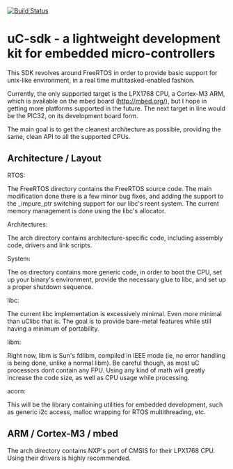 [![Build Status](https://travis-ci.org/grumpycoders/uC-sdk.svg?branch=master)](https://travis-ci.org/grumpycoders/uC-sdk)

uC-sdk - a lightweight development kit for embedded micro-controllers
=====================================================================

This SDK revolves around FreeRTOS in order to provide basic support for
unix-like environment, in a real time multitasked-enabled fashion.

Currently, the only supported target is the LPX1768 CPU, a Cortex-M3 ARM,
which is available on the mbed board (http://mbed.org/), but I hope in
getting more platforms supported in the future. The next target in line
would be the PIC32, on its development board form.

The main goal is to get the cleanest architecture as possible, providing
the same, clean API to all the supported CPUs.


Architecture / Layout
---------------------

RTOS:

The FreeRTOS directory contains the FreeRTOS source code. The main
modification done there is a few minor bug fixes, and adding the support
to the _impure_ptr switching support for our libc's reent system. The current
memory management is done using the libc's allocator.

Architectures:

The arch directory contains architecture-specific code, including assembly
code, drivers and link scripts.

System:

The os directory contains more generic code, in order to boot the CPU, set up
your binary's environment, provide the necessary glue to libc, and set up
a proper shutdown sequence.

libc:

The current libc implementation is excessively minimal. Even more minimal than
uClibc that is. The goal is to provide bare-metal features while still having
a minimum of portability.

libm:

Right now, libm is Sun's fdlibm, compiled in IEEE mode (ie, no error handling
is being done, unlike a normal libm). Be careful though, as most uC processors
dont contain any FPU. Using any kind of math will greatly increase the code
size, as well as CPU usage while processing.

acorn:

This will be the library containing utilities for embedded development, such as
generic i2c access, malloc wrapping for RTOS multithreading, etc.


ARM / Cortex-M3 / mbed
----------------------

The arch directory contains NXP's port of CMSIS for their LPX1768 CPU. Using
their drivers is highly recommended.
